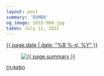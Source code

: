 ```yaml
---
layout: post
summary: 'DUMB0'
og_image: 1653-960.jpg
taken: July 11, 2022
---
```


<div class="post">
 <time>
  <a href="/1653">
   {{ page.date | date: "%B %-d, %Y" }}
  </a>
 </time>
 <a href="/1653">
  <figure data-taken="7/11/2022">
   <img alt="{{ page.summary }}" sizes="(min-width: 700px) 50vw, calc(100vw - 2rem)" src="{{ site.assets_url }}/1653-480.jpg" srcset="{{ site.assets_url }}/1653-240.jpg 240w, {{ site.assets_url }}/1653-480.jpg 480w, {{ site.assets_url }}/1653-720.jpg 720w, {{ site.assets_url }}/1653-960.jpg 960w"/>
  </figure>
 </a>
 <span>
  DUMB0
 </span>
</div>
